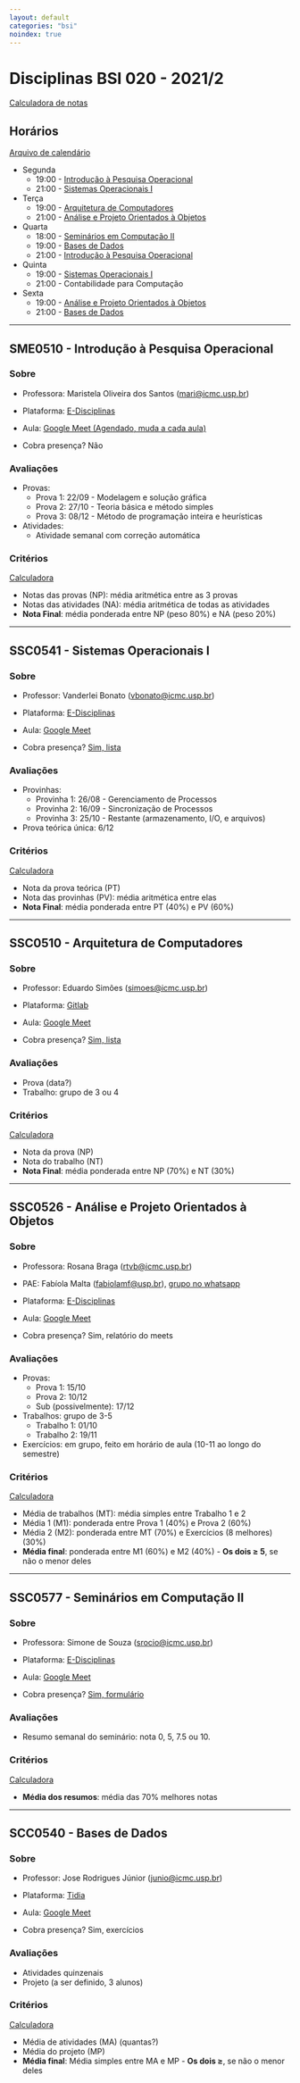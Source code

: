 ```yaml
---
layout: default
categories: "bsi"
noindex: true
---
```

# Disciplinas BSI 020 - 2021/2
[Calculadora de notas](/notes/bsi/calculadora-2021-2)

## Horários
[Arquivo de calendário](https://misterio.me/files/2021/classes.ics)

- Segunda
  - 19:00 - [Introdução à Pesquisa Operacional](#sme0510---introdução-à-pesquisa-operacional)
  - 21:00 - [Sistemas Operacionais I](#ssc0541---sistemas-operacionais-i)
- Terça
  - 19:00 - [Arquitetura de Computadores](#ssc0510---arquitetura-de-computadores)
  - 21:00 - [Análise e Projeto Orientados à Objetos](#ssc0526---análise-e-projeto-orientados-à-objetos)
- Quarta
  - 18:00 - [Seminários em Computação II](#ssc0577---seminários-em-computação-ii)
  - 19:00 - [Bases de Dados](#scc0540---bases-de-dados)
  - 21:00 - [Introdução à Pesquisa Operacional](#sme0510---introdução-à-pesquisa-operacional)
- Quinta
  - 19:00 - [Sistemas Operacionais I](#ssc0541---sistemas-operacionais-i)
  - 21:00 - Contabilidade para Computação
- Sexta
  - 19:00 - [Análise e Projeto Orientados à Objetos](#ssc0526---análise-e-projeto-orientados-à-objetos)
  - 21:00 - [Bases de Dados](#scc0540---bases-de-dados)

--- 
## SME0510 - Introdução à Pesquisa Operacional

### Sobre
- Professora: Maristela Oliveira dos Santos ([mari@icmc.usp.br](mailto:mari@icmc.usp.br))
- Plataforma: [E-Disciplinas](https://edisciplinas.usp.br/course/view.php?id=91809)
- Aula: [Google Meet (Agendado, muda a cada aula)](https://meet.google.com/)

- Cobra presença? Não

### Avaliações
- Provas:
  - Prova 1: 22/09 - Modelagem e solução gráfica
  - Prova 2: 27/10 - Teoria básica e método simples
  - Prova 3: 08/12 - Método de programação inteira e heurísticas
- Atividades:
  - Atividade semanal com correção automática

### Critérios
[Calculadora](/notes/bsi/calculadora-2021-2#sme0510---introdução-à-pesquisa-operacional)
- Notas das provas (NP): média aritmética entre as 3 provas
- Notas das atividades (NA): média aritmética de todas as atividades
- **Nota Final**: média ponderada entre NP (peso 80%) e NA (peso 20%)

--- 
## SSC0541 - Sistemas Operacionais I

### Sobre
- Professor: Vanderlei Bonato ([vbonato@icmc.usp.br](mailto:vbonato@icmc.usp.br))
- Plataforma: [E-Disciplinas](https://edisciplinas.usp.br/course/view.php?id=92707)
- Aula: [Google Meet](https://edisciplinas.usp.br/mod/url/view.php?id=3778926)

- Cobra presença? [Sim, lista](https://edisciplinas.usp.br/mod/url/view.php?id=3778925)

### Avaliações
- Provinhas:
  - Provinha 1: 26/08 - Gerenciamento de Processos
  - Provinha 2: 16/09 - Sincronização de Processos
  - Provinha 3: 25/10 - Restante (armazenamento, I/O, e arquivos)
- Prova teórica única: 6/12

### Critérios
[Calculadora](/notes/bsi/calculadora-2021-2#ssc0541---sistemas-operacionais-i)
- Nota da prova teórica (PT)
- Nota das provinhas (PV): média aritmética entre elas
- **Nota Final**: média ponderada entre PT (40%) e PV (60%)


--- 
## SSC0510 - Arquitetura de Computadores

### Sobre
- Professor: Eduardo Simões ([simoes@icmc.usp.br](mailto:simoes@icmc.usp.br))
- Plataforma: [Gitlab](https://gitlab.com/simoesusp/disciplinas/-/tree/master/SSC0510-Arquitetura-de-Computadores)
- Aula: [Google Meet](https://meet.google.com/nwn-osys-cgu)

- Cobra presença? [Sim, lista](https://docs.google.com/spreadsheets/d/1xinFOyZHZA7YXygnpgPlY14TlVbwzIto6mpL_naHPNQ/edit?usp=sharing)

### Avaliações
- Prova (data?)
- Trabalho: grupo de 3 ou 4

### Critérios
[Calculadora](/notes/bsi/calculadora-2021-2#ssc0510---arquitetura-de-computadores)
- Nota da prova (NP)
- Nota do trabalho (NT)
- **Nota Final**: média ponderada entre NP (70%) e NT (30%)

--- 
## SSC0526 - Análise e Projeto Orientados à Objetos

### Sobre
- Professora: Rosana Braga ([rtvb@icmc.usp.br](mailto:rtvb@icmc.usp.br))
- PAE: Fabíola Malta ([fabiolamf@usp.br](mailto:fabiolamf@usp.br)), [grupo no whatsapp](https://chat.whatsapp.com/Dj7GkYUBPM04mcqbofK6HY)
- Plataforma: [E-Disciplinas](https://edisciplinas.usp.br/course/view.php?id=91587)
- Aula: [Google Meet](https://meet.google.com/fug-ccrg-jii)

- Cobra presença? Sim, relatório do meets

### Avaliações
- Provas:
  - Prova 1: 15/10
  - Prova 2: 10/12
  - Sub (possivelmente): 17/12
- Trabalhos: grupo de 3-5
  - Trabalho 1: 01/10
  - Trabalho 2: 19/11
- Exercícios: em grupo, feito em horário de aula (10-11 ao longo do semestre)

### Critérios
[Calculadora](/notes/bsi/calculadora-2021-2#ssc0526---análise-e-projeto-orientados-à-objetos)
- Média de trabalhos (MT): média simples entre Trabalho 1 e 2
- Média 1 (M1): ponderada entre Prova 1 (40%) e Prova 2 (60%)
- Média 2 (M2): ponderada entre MT (70%) e Exercícios (8 melhores) (30%)
- **Média final**: ponderada entre M1 (60%) e M2 (40%) - **Os dois ≥ 5**, se não o menor deles

---
## SSC0577 - Seminários em Computação II

### Sobre
- Professora: Simone de Souza ([srocio@icmc.usp.br](mailto:srocio@icmc.usp.br))
- Plataforma: [E-Disciplinas](https://edisciplinas.usp.br/course/view.php?id=91734)
- Aula: [Google Meet](https://meet.google.com/igq-jcam-mhd)

- Cobra presença? [Sim, formulário](https://edisciplinas.usp.br/mod/url/view.php?id=3817317)
### Avaliações
- Resumo semanal do seminário: nota 0, 5, 7.5 ou 10.

### Critérios
[Calculadora](/notes/bsi/calculadora-2021-2#ssc0577---seminários-em-computação-ii)
- **Média dos resumos**: média das 70% melhores notas

---
## SCC0540 - Bases de Dados

### Sobre
- Professor: Jose Rodrigues Júnior ([junio@icmc.usp.br](mailto:junio@icmc.usp.br))
- Plataforma: [Tidia](https://ae4.tidia-ae.usp.br/portal/site/b82c61bd-1e05-4877-9366-f6ffc2babce7/)
- Aula: [Google Meet](https://meet.google.com/bhr-zuoa-zvz)

- Cobra presença? Sim, exercícios

### Avaliações
- Atividades quinzenais
- Projeto (a ser definido, 3 alunos)

### Critérios
[Calculadora](/notes/bsi/calculadora-2021-2#scc0540---bases-de-dados)
- Média de atividades (MA) (quantas?)
- Média do projeto (MP)
- **Média final**: Média simples entre MA e MP - **Os dois ≥**, se não o menor deles

